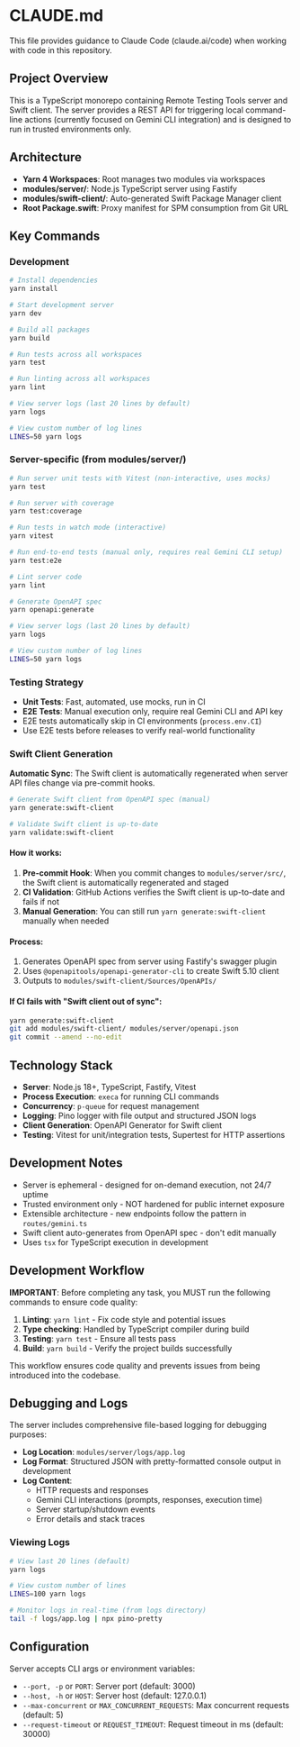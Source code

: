 # CLAUDE.md

This file provides guidance to Claude Code (claude.ai/code) when working with code in this repository.

## Project Overview

This is a TypeScript monorepo containing Remote Testing Tools server and Swift client. The server provides a REST API for triggering local command-line actions (currently focused on Gemini CLI integration) and is designed to run in trusted environments only.

## Architecture

- **Yarn 4 Workspaces**: Root manages two modules via workspaces
- **modules/server/**: Node.js TypeScript server using Fastify
- **modules/swift-client/**: Auto-generated Swift Package Manager client
- **Root Package.swift**: Proxy manifest for SPM consumption from Git URL

## Key Commands

### Development
```bash
# Install dependencies
yarn install

# Start development server
yarn dev

# Build all packages
yarn build

# Run tests across all workspaces
yarn test

# Run linting across all workspaces
yarn lint

# View server logs (last 20 lines by default)
yarn logs

# View custom number of log lines
LINES=50 yarn logs
```

### Server-specific (from modules/server/)
```bash
# Run server unit tests with Vitest (non-interactive, uses mocks)
yarn test

# Run server with coverage
yarn test:coverage

# Run tests in watch mode (interactive)
yarn vitest

# Run end-to-end tests (manual only, requires real Gemini CLI setup)
yarn test:e2e

# Lint server code
yarn lint

# Generate OpenAPI spec
yarn openapi:generate

# View server logs (last 20 lines by default)
yarn logs

# View custom number of log lines
LINES=50 yarn logs
```

### Testing Strategy

- **Unit Tests**: Fast, automated, use mocks, run in CI
- **E2E Tests**: Manual execution only, require real Gemini CLI and API key
- E2E tests automatically skip in CI environments (`process.env.CI`)
- Use E2E tests before releases to verify real-world functionality

### Swift Client Generation

**Automatic Sync**: The Swift client is automatically regenerated when server API files change via pre-commit hooks.

```bash
# Generate Swift client from OpenAPI spec (manual)
yarn generate:swift-client

# Validate Swift client is up-to-date
yarn validate:swift-client
```

#### How it works:
1. **Pre-commit Hook**: When you commit changes to `modules/server/src/`, the Swift client is automatically regenerated and staged
2. **CI Validation**: GitHub Actions verifies the Swift client is up-to-date and fails if not
3. **Manual Generation**: You can still run `yarn generate:swift-client` manually when needed

#### Process:
1. Generates OpenAPI spec from server using Fastify's swagger plugin
2. Uses `@openapitools/openapi-generator-cli` to create Swift 5.10 client
3. Outputs to `modules/swift-client/Sources/OpenAPIs/`

#### If CI fails with "Swift client out of sync":
```bash
yarn generate:swift-client
git add modules/swift-client/ modules/server/openapi.json
git commit --amend --no-edit
```

## Technology Stack

- **Server**: Node.js 18+, TypeScript, Fastify, Vitest
- **Process Execution**: `execa` for running CLI commands
- **Concurrency**: `p-queue` for request management
- **Logging**: Pino logger with file output and structured JSON logs
- **Client Generation**: OpenAPI Generator for Swift client
- **Testing**: Vitest for unit/integration tests, Supertest for HTTP assertions

## Development Notes

- Server is ephemeral - designed for on-demand execution, not 24/7 uptime
- Trusted environment only - NOT hardened for public internet exposure
- Extensible architecture - new endpoints follow the pattern in `routes/gemini.ts`
- Swift client auto-generates from OpenAPI spec - don't edit manually
- Uses `tsx` for TypeScript execution in development

## Development Workflow

**IMPORTANT**: Before completing any task, you MUST run the following commands to ensure code quality:

1. **Linting**: `yarn lint` - Fix code style and potential issues
2. **Type checking**: Handled by TypeScript compiler during build
3. **Testing**: `yarn test` - Ensure all tests pass
4. **Build**: `yarn build` - Verify the project builds successfully

This workflow ensures code quality and prevents issues from being introduced into the codebase.

## Debugging and Logs

The server includes comprehensive file-based logging for debugging purposes:

- **Log Location**: `modules/server/logs/app.log`
- **Log Format**: Structured JSON with pretty-formatted console output in development
- **Log Content**: 
  - HTTP requests and responses
  - Gemini CLI interactions (prompts, responses, execution time)
  - Server startup/shutdown events
  - Error details and stack traces

### Viewing Logs

```bash
# View last 20 lines (default)
yarn logs

# View custom number of lines
LINES=100 yarn logs

# Monitor logs in real-time (from logs directory)
tail -f logs/app.log | npx pino-pretty
```

## Configuration

Server accepts CLI args or environment variables:
- `--port, -p` or `PORT`: Server port (default: 3000)
- `--host, -h` or `HOST`: Server host (default: 127.0.0.1)  
- `--max-concurrent` or `MAX_CONCURRENT_REQUESTS`: Max concurrent requests (default: 5)
- `--request-timeout` or `REQUEST_TIMEOUT`: Request timeout in ms (default: 30000)
